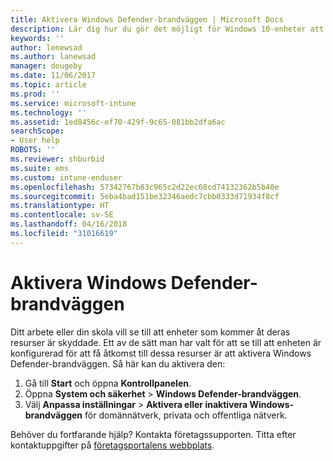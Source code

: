 ```yaml
---
title: Aktivera Windows Defender-brandväggen | Microsoft Docs
description: Lär dig hur du gör det möjligt för Windows 10-enheter att komma åt företagets resurser genom att aktivera brandväggen.
keywords: ''
author: lenewsad
ms.author: lanewsad
manager: dougeby
ms.date: 11/06/2017
ms.topic: article
ms.prod: ''
ms.service: microsoft-intune
ms.technology: ''
ms.assetid: 1ed8456c-ef70-429f-9c65-081bb2dfa6ac
searchScope:
- User help
ROBOTS: ''
ms.reviewer: shburbid
ms.suite: ems
ms.custom: intune-enduser
ms.openlocfilehash: 57342767b83c965c2d22ec68cd74132362b5b40e
ms.sourcegitcommit: 5eba4bad151be32346aedc7cbb0333d71934f8cf
ms.translationtype: HT
ms.contentlocale: sv-SE
ms.lasthandoff: 04/16/2018
ms.locfileid: "31016619"
---
```

# <a name="turn-on-your-windows-defender-firewall"></a>Aktivera Windows Defender-brandväggen

Ditt arbete eller din skola vill se till att enheter som kommer åt deras resurser är skyddade. Ett av de sätt man har valt för att se till att enheten är konfigurerad för att få åtkomst till dessa resurser är att aktivera Windows Defender-brandväggen. Så här kan du aktivera den:

1. Gå till **Start** och öppna **Kontrollpanelen**.
2. Öppna **System och säkerhet** > **Windows Defender-brandväggen**.
3. Välj **Anpassa inställningar** > **Aktivera eller inaktivera Windows-brandväggen** för domännätverk, privata och offentliga nätverk.

Behöver du fortfarande hjälp? Kontakta företagssupporten. Titta efter kontaktuppgifter på [företagsportalens webbplats](https://portal.manage.microsoft.com#HelpDeskDialog).
